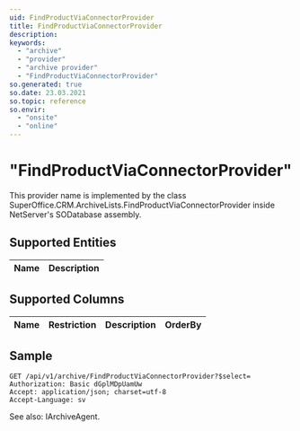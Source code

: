 ```yaml
---
uid: FindProductViaConnectorProvider
title: FindProductViaConnectorProvider
description: 
keywords:
  - "archive"
  - "provider"
  - "archive provider"
  - "FindProductViaConnectorProvider"
so.generated: true
so.date: 23.03.2021
so.topic: reference
so.envir:
  - "onsite"
  - "online"
---
```


# "FindProductViaConnectorProvider"

This provider name is implemented by the class <see cref="T:SuperOffice.CRM.ArchiveLists.FindProductViaConnectorProvider">SuperOffice.CRM.ArchiveLists.FindProductViaConnectorProvider</see> inside NetServer's SODatabase assembly.

## Supported Entities
| Name | Description |
| ---- | ----- |

## Supported Columns
| Name | Restriction | Description | OrderBy
| ---- | ----- | ------- | ------ |

## Sample

```http!
GET /api/v1/archive/FindProductViaConnectorProvider?$select=
Authorization: Basic dGplMDpUamUw
Accept: application/json; charset=utf-8
Accept-Language: sv

```



See also: <see cref="T:SuperOffice.CRM.Services.IArchiveAgent">IArchiveAgent</see>.</p>

